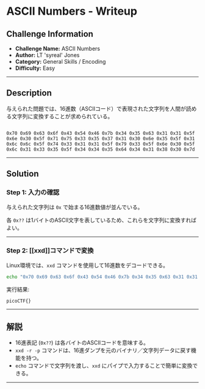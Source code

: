 # ASCII Numbers - Writeup

## Challenge Information
- **Challenge Name:** ASCII Numbers  
- **Author:** LT 'syreal' Jones  
- **Category:** General Skills / Encoding  
- **Difficulty:** Easy  

---

## Description
与えられた問題では、16進数（ASCIIコード）で表現された文字列を人間が読める文字列に変換することが求められている。

```

0x70 0x69 0x63 0x6f 0x43 0x54 0x46 0x7b 0x34 0x35 0x63 0x31 0x31 0x5f 0x6e 0x30 0x5f 0x71 0x75 0x33 0x35 0x37 0x31 0x30 0x6e 0x35 0x5f 0x31 0x6c 0x6c 0x5f 0x74 0x33 0x31 0x31 0x5f 0x79 0x33 0x5f 0x6e 0x30 0x5f 0x6c 0x31 0x33 0x35 0x5f 0x34 0x34 0x35 0x64 0x34 0x31 0x38 0x30 0x7d

```

---

## Solution

### Step 1: 入力の確認
与えられた文字列は `0x` で始まる16進数値が並んでいる。

各 `0x??` は1バイトのASCII文字を表しているため、これらを文字列に変換すればよい。

---

### Step 2: [[xxd]]コマンドで変換

Linux環境では、`xxd` コマンドを使用して16進数をデコードできる。

```bash
echo "0x70 0x69 0x63 0x6f 0x43 0x54 0x46 0x7b 0x34 0x35 0x63 0x31 0x31 0x5f 0x6e 0x30 0x5f 0x71 0x75 0x33 0x35 0x37 0x31 0x30 0x6e 0x35 0x5f 0x31 0x6c 0x6c 0x5f 0x74 0x33 0x31 0x31 0x5f 0x79 0x33 0x5f 0x6e 0x30 0x5f 0x6c 0x31 0x33 0x35 0x5f 0x34 0x34 0x35 0x64 0x34 0x31 0x38 0x30 0x7d" | xxd -r -p
````

実行結果:

```
picoCTF{}
```

---

## 解説

* 16進表記 (`0x??`) は各バイトのASCIIコードを意味する。
* `xxd -r -p` コマンドは、16進ダンプを元のバイナリ／文字列データに戻す機能を持つ。
* `echo` コマンドで文字列を渡し、`xxd` にパイプで入力することで簡単に変換できる。

---
